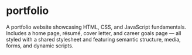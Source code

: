 # portfolio
A portfolio website showcasing HTML, CSS, and JavaScript fundamentals. Includes a home page, résumé, cover letter, and career goals page — all styled with a shared stylesheet and featuring semantic structure, media, forms, and dynamic scripts.
